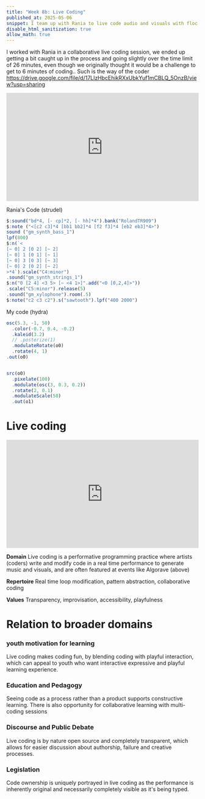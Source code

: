 ```yaml
---
title: "Week 8b: Live Coding"
published_at: 2025-05-06
snippet: I team up with Rania to live code audio and visuals with floc.cc, and discuss more about live coding
disable_html_sanitization: true
allow_math: true
---
```

I worked with Rania in a collaborative live coding session, we ended up getting a bit caught up in the process and going slightly over the time limit of 26 minutes, even though we originally thought it would be a challenge to get to 6 minutes of coding.. Such is the way of the coder
https://drive.google.com/file/d/17LlzHbcEhikRXxUbkYuf1mCBLQ_5OnzB/view?usp=sharing
<div style="position: relative; width: 100%; padding-top: 56.25%;">
  <iframe
    id="Video-Example"
    src="https://drive.google.com/file/d/17LlzHbcEhikRXxUbkYuf1mCBLQ_5OnzB/preview" 
    title="Video-Example"
    style="position: absolute; top: 0; left: 0; width: 100%; height: 100%;"
    frameborder="0"
    allow="accelerometer; autoplay; clipboard-write; encrypted-media; gyroscope; picture-in-picture; web-share"
    referrerpolicy="strict-origin-when-cross-origin"
    allowfullscreen>
  </iframe>
</div>

Rania's Code (strudel)
```js
$:sound("bd*4, [- cp]*2, [- hh]*4").bank("RolandTR909")
$:note ("<[c2 c3]*4 [bb1 bb2]*4 [f2 f3]*4 [eb2 eb3]*4>")
sound ("gm_synth_bass_1")
lpf(800)
$:n(`<
[~ 0] 2 [0 2] [~ 2]
[~ 0] 1 [0 1] [~ 1]
[~ 0] 3 [0 3] [~ 3]
[~ 0] 2 [0 2] [~ 2]
>*4`).scale("C4:minor")
.sound("gm_synth_strings_1")
$:n("0 [2 4] <3 5> [~ <4 1>]".add("<0 [0,2,4]>"))
.scale("C5:minor").release(5)
.sound("gm_xylophone").room(.5)
$:note("c2 c3 c2").s("sawtooth").lpf("400 2000")
```

My code (hydra)
```js
osc(5.3, -1, 50)
  .color(-0.7, 0.4, -0.2)
  .kaleid(3.2)
  // .posterize(1)
  .modulateRotate(o0)
  .rotate(4, 1)
.out(o0)


src(o0)
  .pixelate(100)
  .modulate(osc(3, 0.3, 0.2))
  .rotate(2, 0.1)
  .modulateScale(50)
  .out(o1)
```


# Live coding

<div style="position: relative; width: 100%; padding-top: 56.25%;">
  <iframe
    id="Live-Coding-Video-1"
    src="https://www.youtube.com/embed/WUGEzZfr29o"
    title="Live-Coding"
    style="position: absolute; top: 0; left: 0; width: 100%; height: 100%;"
    frameborder="0"
    allow="accelerometer; autoplay; clipboard-write; encrypted-media; gyroscope; picture-in-picture; web-share"
    referrerpolicy="strict-origin-when-cross-origin"
    allowfullscreen>
  </iframe>
</div>

**Domain**
Live coding is a performative programming practice where artists (coders) write and modify code in a real time performance to generate music and visuals, and are often featured at events like Algorave (above)

**Repertoire**
Real time loop modification, pattern abstraction, collaborative coding

**Values**
Transparency, improvisation, accessibility, playfulness

# Relation to broader domains
### youth motivation for learning 
Live coding makes coding fun, by blending coding with playful interaction, which can appeal to youth who want interactive expressive and playful learning experience.

### Education and Pedagogy
Seeing code as a process rather than a product supports constructive learning. There is also opportunity for collaborative learning with multi-coding sessions

### Discourse and Public Debate
Live coding is by nature open source and completely transparent, which allows for easier discussion about authorship, failure and creative processes.

### Legislation
Code ownership is uniquely portrayed in live coding as the performance is inherently original and necessarily completely visible as it's being typed.

